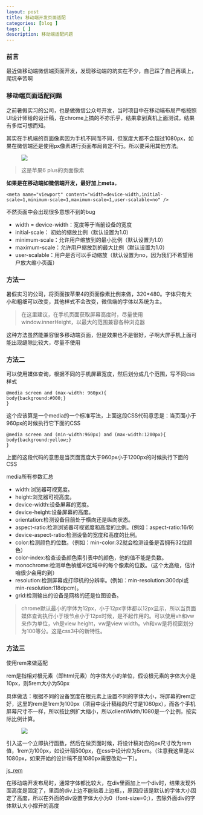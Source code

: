 ```yaml
---
layout: post
title: 移动端开发页面适配
categories: [blog ]
tags: [ ]
description: 移动端适配问题
---
```


### 前言

最近做移动端微信端页面开发，发现移动端的坑实在不少，自己踩了自己再填上，爬坑辛苦啊

### 移动端页面适配问题

之前暑假实习的公司，也是做微信公众号开发，当时项目中在移动端布局严格按照UI设计师给的设计稿，在chrome上搞的不亦乐乎，结果拿到真机上面测试，结果有多烂可想而知。

其实在手机端的页面像素因为手机不同而不同，但宽度大都不会超过1080px，如果在微信端还是使用px像素进行页面布局肯定不行。所以要采用其他方法。

<figure>
        <img src="https://lo56ve.github.io/img/6p.jpg">
</figure>

> 这是苹果6 plus的页面像素

**如果是在移动端如微信端开发，最好加上meta**，

	<meta name="viewport" content="width=device-width,initial-scale=1,minimum-scale=1,maximum-scale=1,user-scalable=no" />

不然页面中会出现很多意想不到的bug

- width = device-width：宽度等于当前设备的宽度
- initial-scale： 初始的缩放比例（默认设置为1.0）
- minimum-scale：允许用户缩放到的最小比例（默认设置为1.0）
- maximum-scale：允许用户缩放到的最大比例（默认设置为1.0）
- user-scalable：用户是否可以手动缩放（默认设置为no，因为我们不希望用户放大缩小页面）

### 方法一

暑假实习的公司，将页面按苹果4的页面像素比例来做，320*480。字体只有大小和粗细可以改变，其他样式不会改变，微信端的字体以系统为主。

> 在这里建议，在手机页面获取屏幕高度时，尽量使用window.innerHeight，以最大的范围兼容各种浏览器

这种方法虽然能兼容很多移动端页面，但是效果也不是很好，子啊大屏手机上面可能出现缝隙比较大，尽量不使用

### 方法二

可以使用媒体查询，根据不同的手机屏幕宽度，然后划分成几个范围，写不同css样式

	@media screen and (max-width: 960px){      
	body{background:#000;}
	}

这个应该算是一个media的一个标准写法，上面这段CSS代码意思是：当页面小于960px的时候执行它下面的CSS

	@media screen and (min-width:960px) and (max-width:1200px){
	body{background:yellow;}
	}

上面的这段代码的意思是当页面宽度大于960px小于1200px的时候执行下面的CSS

media所有参数汇总

- width:浏览器可视宽度。
- height:浏览器可视高度。
- device-width:设备屏幕的宽度。
- device-height:设备屏幕的高度。
- orientation:检测设备目前处于横向还是纵向状态。
- aspect-ratio:检测浏览器可视宽度和高度的比例。(例如：aspect-ratio:16/9)
- device-aspect-ratio:检测设备的宽度和高度的比例。
- color:检测颜色的位数。（例如：min-color:32就会检测设备是否拥有32位颜色）
- color-index:检查设备颜色索引表中的颜色，他的值不能是负数。
- monochrome:检测单色楨缓冲区域中的每个像素的位数。（这个太高级，估计咱很少会用的到）
- resolution:检测屏幕或打印机的分辨率。(例如：min-resolution:300dpi或min-resolution:118dpcm)。
- grid:检测输出的设备是网格的还是位图设备。

> chrome默认最小的字体为12px，小于12px字体都以12px显示，所以当页面媒体查询执行小于根节点小于12px时候，是不起作用的。可以使用vh和vw来作为单位，vh是view height，vw是view width。vh和vw是将视窗划分为100等分。这是css3中的新特性。

### 方法三

使用rem来做适配

rem是指相对根元素（即html元素）的字体大小的单位，假设根元素的字体大小是10px，则5rem大小为50px

具体做法：根据不同的设备宽度在根元素上设置不同的字体大小，将屏幕的rem定好，这里的rem是1rem为100px（项目中设计稿给的尺寸是1080px），而各个手机屏幕尺寸不一样，所以按比例扩大缩小，所以clientWidth/1080是一个比例，按实际比例计算。

<figure>
        <img src="https://lo56ve.github.io/img/js_rem.png">
</figure>

引入这一个立即执行函数，然后在做页面时候，将设计稿对应的px尺寸改为rem值，1rem为100px，如设计稿500px，在css中设计应为5rem。（注意我这里是以1080px，如果开始的设计稿不是1080px需要改动一下）。

[js_rem](https://github.com/lo56ve/somedemo/tree/master/js_rem)

在移动端开发布局时，通常字体都比较大，在div里面加上一个div时，结果发现外面高度是固定了，里面的div上边不能贴着上边框，，原因应该是默认的字体大小固定了高度，所以在外面的div设置字体大小为0（font-size=0;），去除外面div的字体默认大小撑开的高度

